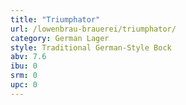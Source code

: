 ```yaml
---
title: "Triumphator"
url: /lowenbrau-brauerei/triumphator/
category: German Lager
style: Traditional German-Style Bock
abv: 7.6
ibu: 0
srm: 0
upc: 0
---
```


